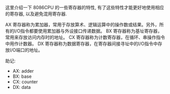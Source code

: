 这里介绍一下 8086CPU 的一些寄存器的特性, 有了这些特性才能更好地使用相应的寄存器, 以及避免混用寄存器.

AX 寄存器称为累加器，常用于存放算术、逻辑运算中的操作数或结果。另外，所有的I/O指令都要使用累加器与外设接口传递数据。
BX 寄存器称为基址寄存器，常用来存放访问内存时的地址。
CX 寄存器称为计数寄存器，在循环、串操作指令中用作计数器。
DX 寄存器称为数据寄存器，在寄存器间接寻址中的I/O指令中存放I/O端口的地址。

助记:
- AX: adder
- BX: base
- CX: counter
- DX: data
